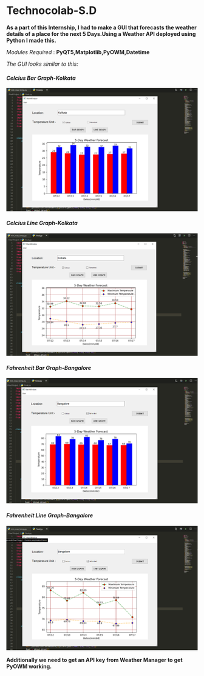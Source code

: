 # Technocolab-S.D
**As a part of this Internship, I had to make a GUI that forecasts the weather details of a place for the next 5 Days.Using a Weather API deployed using Python I made this.**

*Modules Required* : **PyQT5,Matplotlib,PyOWM,Datetime**

*The GUI looks similar to this:*

#### *Celcius Bar Graph-Kolkata*
![Celcius Bar Graph-Kolkata](https://github.com/sd2001/Technocolab-S.D/blob/master/tc1.png)
#### *Celcius Line Graph-Kolkata*
![Celcius Line Graph-Kolkata](https://github.com/sd2001/Technocolab-S.D/blob/master/tc2.png)
#### *Fahrenheit Bar Graph-Bangalore*
![Fahrenheit Bar Graph-Bangalore](https://github.com/sd2001/Technocolab-S.D/blob/master/tc3.png)
#### *Fahrenheit Line Graph-Bangalore*
![Fahrenheit Line Graph-Bangalore](https://github.com/sd2001/Technocolab-S.D/blob/master/tc_4.png)


**Additionally we need to get an API key from Weather Manager to get PyOWM working.**
